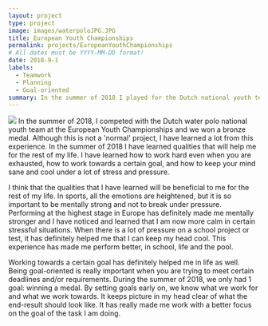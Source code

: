 ```yaml
---
layout: project
type: project
image: images/waterpoloJPG.JPG
title: European Youth Championships
permalink: projects/EuropeanYouthChampionships
# All dates must be YYYY-MM-DD format!
date: 2018-9-1
labels:
  - Teamwork
  - Planning
  - Goal-oriented
summary: In the summer of 2018 I played for the Dutch national youth team and we won bronze at the European Youth Championships for water polo.
---
```


<img class="ui medium right floated rounded image" src="../images/vacay-home-page.png">
In the summer of 2018, I competed with the Dutch water polo national youth team at the European Youth Championships and we won a bronze medal. Although this is not a 'normal' project, I have learned a lot from this experience. In the summer of 2018 I have learned qualities that will help me for the rest of my life. I have learned how to work hard even when you are exhausted, how to work towards a certain goal, and how to keep your mind sane and cool under a lot of stress and pressure.

I think that the qualities that I have learned will be beneficial to me for the rest of my life. In sports, all the emotions are heightened, but it is so important to be mentally strong and not to break under pressure. Performing at the highest stage in Europe has definitely made me mentally stronger and I have noticed and learned that I am now more calm in certain stressful situations. When there is a lot of pressure on a school project or test, it has definitely helped me that I can keep my head cool. This experience has made me perform better, in school, life and the pool.

Working towards a certain goal has definitely helped me in life as well. Being goal-oriented is really important when you are trying to meet certain deadlines and/or requirements. During the summer of 2018, we only had 1 goal: winning a medal. By setting goals early on, we know what we work for and what we work towards. It keeps picture in my head clear of what the end-result should look like. It has really made me work with a better focus on the goal of the task I am doing.
